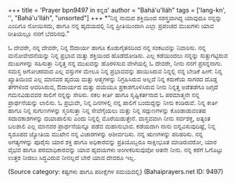 +++
title = 'Prayer bpn9497 in ಕನ್ನಡ'
author = "Bahá'u'lláh"
tags = ['lang-kn', '', "Bahá'u'lláh", "unsorted"]
+++
*“ನಿನ್ನ ನಾಮದ ಶಕ್ತಿಯಿಂದ ಸಶಸ್ತ್ರವಾಗಿದ್ದ ಯಾವುದೂ ನನ್ನನ್ನು ಎಂದಿಗೂ ನೋಯಿಸದು, ಹಾಗೂ ನನ್ನ ಹೃದಯದಲ್ಲಿ ನಿನ್ನ ಪ್ರೀತಿಯಿಂದಾಗಿ ಎಲ್ಲಾ ಪ್ರಪಂಚದ ಮುಖಗಳು ಯಾವ ರೀತಿಯಲ್ಲೂ ನನಗೆ ಬೆದರಿಸವು.”  



ಓ ದೇವರೇ, ನನ್ನ ದೇವರೇ, ನಿನ್ನ ಔದಾರ್ಯ ಹಾಗೂ ಕೊಡುಗೈತನದಿಂದ ನನ್ನ ಸಂಕಟವನ್ನು ನಿವಾರಿಸು.  ನನ್ನ ಮನೋವೇದನೆಯನ್ನು ನಿನ್ನ ಪ್ರಭಾವ ಮತ್ತು ಶಕ್ತಿಯಿಂದ ಹೊಡೆದೋಡಿಸು.  ಎಲ್ಲ ಕಡೆಯಿಂದಲು ನನ್ನನ್ನು ಸುತ್ತುಗಟ್ಟಿರುವ ದುಃಖಗಳನ್ನು ಸಹಿಸುತ್ತಾ ನಿನ್ನತ್ತ ನನ್ನ ಮುಖವನ್ನು ಹೊರಳಿಸುವ ವೇಳೆಯಲ್ಲಿ ಓ ದೇವರೇ, ನೀನು ನನಗೆ ಪ್ರಸನ್ನನಾಗು.  ಸಮಸ್ತ ಅಗೋಚರವಾದ ಎಲ್ಲ ವಸ್ತುಗಳ ಮೇಲೂ ನಿನ್ನ ಪ್ರಭಾವವನ್ನು ಹಾಯಿಸಿರುವ ನಿನ್ನಲ್ಲಿ ನನ್ನ ಬೇಡಿಕೆ ಹೀಗೆ: ನಿನ್ನ ಖ್ಯಾತಿಯಿಂದ ಎಲ್ಲ ಮಾನವರ ಹೃದಯ ಮತ್ತು ಆತ್ಮಗಳನ್ನು ನಿಗ್ರಹಿಸಿರುವ ಅಲ್ಲದೆ ನಿನ್ನ ಕರುಣೆಯ ಸಾಗರದ ದೊಡ್ಡ ತೆಗೆಗಳಿಂದ ಆವರಿಸಿರುವ, ಔದಾರ್ಯದ ಮತ್ತು ದಯೆಯೂ ಪ್ರಕಾಶಗೊಳಿಸಿರುವ ನೀನು ನಿನ್ನತ್ತ ಅಡೆತಡೆಗೂ ಜಗ್ಗದೆ ಗಮನವಿಡುವವರ ಸಾಲಿಗೆ ನನ್ನನ್ನು ಸೇರಿಸು.  ಸಕಲ ಕೀರ್ತಿ ಹಾಗೂ ಸೃಷ್ಟಿಕರ್ತನಾದ ಓ ಪರಮಾತ್ಮನೇ ನನ್ನ ಪ್ರಾರ್ಥನೆಯನ್ನು ಲಾಲಿಸು.
ಓ ಪ್ರಭುವೇ, ನಿನ್ನ ದಿನಗಳಲ್ಲಿ ನನ್ನ ಪಾಲಿಗೆ ಬಂದುದ್ದನ್ನು ನೀನು ಕಂಡಿರುವೆ.  ನಿನ್ನ ಕೀರ್ತಿ ಹಾಗೂ ನಿನ್ನ ಸುಗುಣಗಳನ್ನು ಸ್ಮರಿಸುತ್ತಾ ನಿನ್ನ ಸೇವೆಗೈಯಲು ಮತ್ತು ನಿನ್ನ ಸದ್ಗುಣಗಳನ್ನು ಕೊಂಡಾಡುವಂತಹ ಸದಾವಕಾಶಗಳನ್ನು ದಯಾಪಾಲಿಸು ಎಂದು ನಿನ್ನಲ್ಲಿ ಮೊರೆಯಿಡುತ್ತೇನೆ.  ವಾಸ್ತವವಾಗಿ ನೀನು ಸರ್ವಶಕ್ತ,  ಅತ್ಯಂತ ಬಲಶಾಲಿ ಎಲ್ಲ ಮಾನವರ ಪ್ರಾರ್ಥನೆಯನ್ನೂ ಪಡೆವ ಮಹಾನುಭಾವ.  ಕಡೆಯದಾಗಿ ನಾನು ಬಿನ್ನವಿಸುವುದಿಷ್ಟೆ, ನಿನ್ನ ಸ್ವರೂಪದ ಜ್ಯೋತಿಯ ಮುಖೇನ ನನ್ನ ವಿಚಾರಗಳನ್ನು ಆಶೀರ್ವದಿಸು.  ನನ್ನ ಋಣಗಳನ್ನು ಪರಿಹರಿಸು.  ನನ್ನ ಅಗತ್ಯಗಳನ್ನು ಪೂರೈಸು ಯಾರ ಶಕ್ತಿ ಹಾಗೂ ಅಧಿಕಾರವನ್ನು ಪ್ರತಿಯೊಬ್ಬರೂ ಸಾಕ್ಷೀಭೂತ ಮಾಡಿರುವರೋ, ಯಾರ ವೈಭವ ಹಾಗೂ ಪರಮಾಧಿಕಾರವನ್ನು ಯಾವ ಹೃದಯಗಳು ಅಂಗೀಕರಿಸುವುವೋ ಆತನೇ ನೀನು.  ನನ್ನ ಕರೆಗೆ ಓಗೊಟ್ಟು ಉತ್ತರ ನೀಡಲು ಸಿದ್ಧವಿರುವ ನೀನಲ್ಲದೆ ಬೇರೆ ಯಾವ ದೇವರೂ ಇಲ್ಲ.

(Source category: ಕಷ್ಟಗಳು ಹಾಗೂ ಪರೀಕ್ಷೆಗಳ ಸಮಯದಲ್ಲಿ)
(Bahaiprayers.net ID: 9497)
